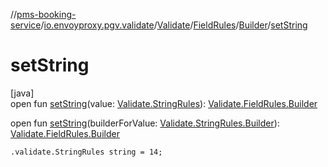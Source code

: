 //[pms-booking-service](../../../../../index.md)/[io.envoyproxy.pgv.validate](../../../index.md)/[Validate](../../index.md)/[FieldRules](../index.md)/[Builder](index.md)/[setString](set-string.md)

# setString

[java]\
open fun [setString](set-string.md)(value: [Validate.StringRules](../../-string-rules/index.md)): [Validate.FieldRules.Builder](index.md)

open fun [setString](set-string.md)(builderForValue: [Validate.StringRules.Builder](../../-string-rules/-builder/index.md)): [Validate.FieldRules.Builder](index.md)

`.validate.StringRules string = 14;`